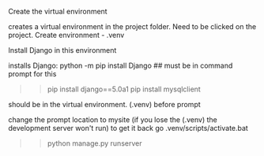 Create the virtual environment

creates a virtual environment in the project folder. Need to be clicked on the project. Create environment - .venv

Install Django in this environment

installs Django: python -m pip install Django ## must be in command prompt for this

>>pip install django==5.0a1
>>pip install mysqlclient
>>
should be in the virtual environment. (.venv) before prompt

change the prompt location to mysite
(if you lose the (.venv) the development server won't run) to get it back go .venv/scripts/activate.bat

>>python manage.py runserver
